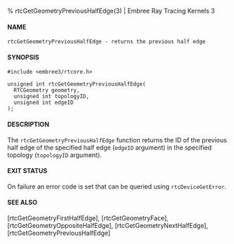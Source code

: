 % rtcGetGeometryPreviousHalfEdge(3) | Embree Ray Tracing Kernels 3

#### NAME

    rtcGetGeometryPreviousHalfEdge - returns the previous half edge

#### SYNOPSIS

    #include <embree3/rtcore.h>

    unsigned int rtcGetGeometryPreviousHalfEdge(
      RTCGeometry geometry,
      unsigned int topologyID,
      unsigned int edgeID
    );

#### DESCRIPTION

The `rtcGetGeometryPreviousHalfEdge` function returns the ID of the
previous half edge of the specified half edge (`edgeID` argument)
in the specified topology (`topologyID` argument).

#### EXIT STATUS

On failure an error code is set that can be queried using
`rtcDeviceGetError`.

#### SEE ALSO

[rtcGetGeometryFirstHalfEdge], [rtcGetGeometryFace], [rtcGetGeometryOppositeHalfEdge],
[rtcGetGeometryNextHalfEdge], [rtcGetGeometryPreviousHalfEdge]
